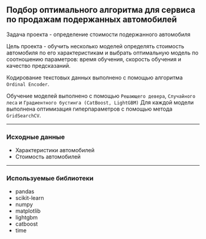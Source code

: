 ## Подбор оптимального алгоритма для сервиса по продажам подержанных автомобилей 

Задача проекта - определение стоимости подержанного автомобиля

Цель проекта - обучить несколько моделей определять стоимость автомобиля по его характеристикам 
и выбрать оптимальную модель по соотношению параметров: время обучения, скорость обучения и качество предсказаний.

Кодирование текстовых данных выполнено с помощью алгоритма `Ordinal Encoder`.

Обучение моделей выполнено с помощью `Решающего девера`, `Случайного леса` и `Градиентного бустинга (CatBoost, LightGBM)`
Для каждой модели выполнена оптимизация гиперпараметров с помощью метода `GridSearchCV`.    

___
### Исходные данные

* Характеристики автомобилей
* Стоимость автомобилей

___
### Используемые библиотеки
- pandas
- scikit-learn
- numpy
- matplotlib
- lightgbm
- catboost
- time
